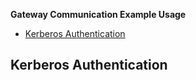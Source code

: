 <!--
*
 * This code is to be used exclusively in connection with ForgeRock’s software or services. 
 * ForgeRock only offers ForgeRock software or services to legal entities who have entered 
 * into a binding license agreement with ForgeRock.  
 *
-->
**Gateway Communication Example Usage**
* [Kerberos Authentication](https://github.com/ForgeRock/gateway-communication-node/blob/main/sample/Readme.md#kerberos-authentication)

## Kerberos Authentication

